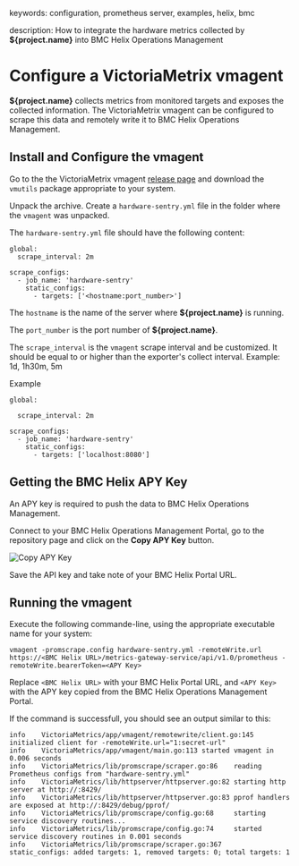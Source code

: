 keywords: configuration, prometheus server, examples, helix, bmc

description: How to integrate the hardware metrics collected by **${project.name}** into BMC Helix Operations Management

# Configure a VictoriaMetrix vmagent

**${project.name}** collects metrics from monitored targets and exposes the collected information. The VictoriaMetrix vmagent can be configured to scrape this data and remotely write it to BMC Helix Operations Management.

## Install and Configure the vmagent

Go to the the VictoriaMetrix vmagent [release page](https://github.com/VictoriaMetrics/VictoriaMetrics/releases) and download the `vmutils` package appropriate to your system.

Unpack the archive. Create a `hardware-sentry.yml` file in the folder where the `vmagent` was unpacked.

The `hardware-sentry.yml` file should have the following content:

```
global:
  scrape_interval: 2m

scrape_configs:
  - job_name: 'hardware-sentry'
    static_configs:
      - targets: ['<hostname:port_number>']
```

The `hostname` is the name of the server where **${project.name}** is running.

The `port_number` is the port number of **${project.name}**.

The `scrape_interval` is the `vmagent` scrape interval and be customized. It should be equal to or higher than the exporter's collect interval. Example: 1d, 1h30m, 5m

Example
```
global:

  scrape_interval: 2m

scrape_configs:
  - job_name: 'hardware-sentry'
    static_configs:
      - targets: ['localhost:8080']
```

## Getting the BMC Helix APY Key
An APY key is required to push the data to BMC Helix Operations Management.

Connect to your BMC Helix Operations Management Portal, go to the repository page and click on the **Copy APY Key** button.

![Copy APY Key](images/copy_apy_key.png)

Save the API key and take note of your BMC Helix Portal URL.

## Running the vmagent

Execute the following commande-line, using the appropriate executable name for your system:

```
vmagent -promscrape.config hardware-sentry.yml -remoteWrite.url https://<BMC Helix URL>/metrics-gateway-service/api/v1.0/prometheus -remoteWrite.bearerToken=<APY Key>
```

Replace `<BMC Helix URL>` with your BMC Helix Portal URL, and `<APY Key>` with the APY key copied from the BMC Helix Operations Management Portal.

If the command is successfull, you should see an output similar to this:

```
info    VictoriaMetrics/app/vmagent/remotewrite/client.go:145   initialized client for -remoteWrite.url="1:secret-url"
info    VictoriaMetrics/app/vmagent/main.go:113 started vmagent in 0.006 seconds
info    VictoriaMetrics/lib/promscrape/scraper.go:86    reading Prometheus configs from "hardware-sentry.yml"
info    VictoriaMetrics/lib/httpserver/httpserver.go:82 starting http server at http://:8429/
info    VictoriaMetrics/lib/httpserver/httpserver.go:83 pprof handlers are exposed at http://:8429/debug/pprof/
info    VictoriaMetrics/lib/promscrape/config.go:68     starting service discovery routines...
info    VictoriaMetrics/lib/promscrape/config.go:74     started service discovery routines in 0.001 seconds
info    VictoriaMetrics/lib/promscrape/scraper.go:367   static_configs: added targets: 1, removed targets: 0; total targets: 1
```